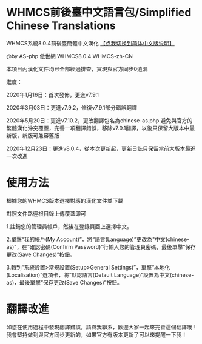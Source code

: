 # WHMCS前後臺中文語言包/Simplified Chinese Translations
WHMCS系統8.0.4前後臺簡體中文漢化 [【点我切换到简体中文版说明】](https://github.com/AS-php/WHMCS-zh-CN)

@by AS-php 傲世網 WHMCS8.0.4 WHMCS-zh-CN

本項目內漢化文件均已全部經過排查，實現與官方同步0遺漏

進度：

2020年1月16日：首次發佈，更進v7.9.1

2020年3月03日：更進v7.9.2，修復v7.9.1部分錯誤翻譯

2020年5月20日：更進v7.10.2，更改翻譯包名為chinese-as.php 避免與官方的繁體漢化沖突覆蓋，完善一項翻譯錯誤，移除v7.9.1翻譯，以後只保留大版本中最新版，新版可兼容舊版

2020年12月23日：更進v8.0.4，從本次更新起，更新日誌只保留當前大版本最進一次改進

# 使用方法
根據您的WHMCS版本選擇對應的漢化文件並下載

對照文件路徑根目錄上傳覆蓋即可

1.註銷您的管理員帳戶，然後在登錄頁面上選擇中文。

2.單擊“我的帳戶(My Account)”，將“語言(Language)”更改為"中文(chinese-as)"，在“確認密碼(Confirm Password)”行輸入您的管理員密碼，最後單擊“保存更改(Save Changes)”按鈕。

3.轉到“系統設置>常規設置(Setup>General Settings)”，單擊“本地化(Localisation)”選項卡，將“默認語言(Default Language)”設置為中文(chinese-as)，最後單擊“保存更改(Save Changes)”按鈕。

# 翻譯改進
如您在使用過程中發現翻譯錯誤，請與我聯系，歡迎大家一起來完善這個翻譯哦！我會堅持做到與官方同步更新的，如果官方有版本更新了可以來提醒一下我！